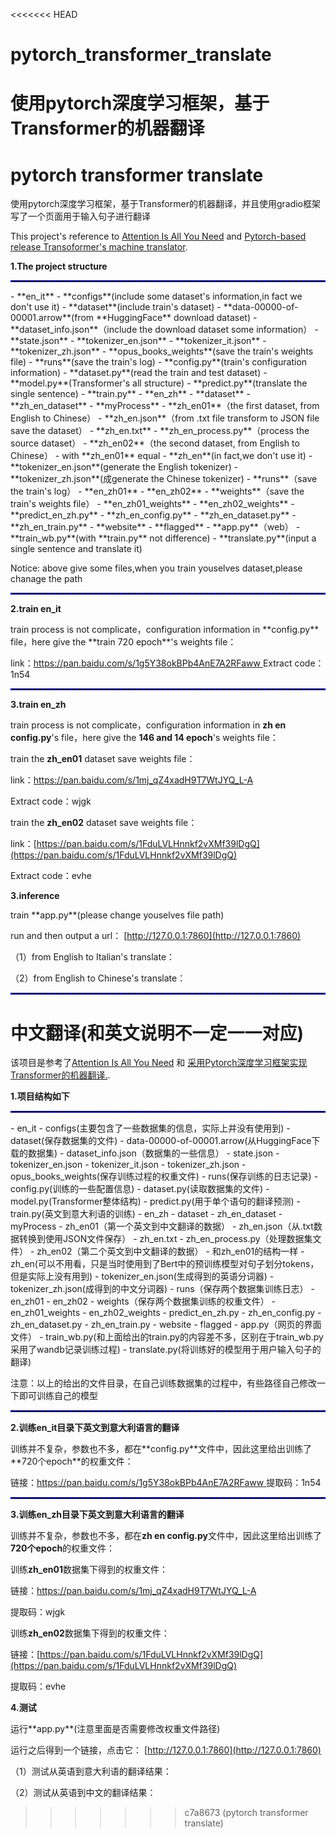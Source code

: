 <<<<<<< HEAD
# pytorch_transformer_translate
使用pytorch深度学习框架，基于Transformer的机器翻译
=======
# pytorch transformer translate
<h>使用pytorch深度学习框架，基于Transformer的机器翻译，并且使用gradio框架写了一个页面用于输入句子进行翻译</h>
<p>
  This project's reference to <a href ="https://arxiv.org/pdf/1706.03762v7.pdf" title = "Attention Is All You Need">Attention Is All You Need</a> and <a href = "https://github.com/hkproj/pytorch-transformer" title = "基于Pytorch实现Transoformer的机器翻译">Pytorch-based release Transoformer's machine translator</a>.
</p>

<p><strong>1.The project structure</strong></p>
<hr style="border : 1px dashed blue;" />
- **en_it**
	- **configs**(include some dataset's information,in fact we don't use it)
	- **dataset**(include train's dataset)
		- **data-00000-of-00001.arrow**(from **HuggingFace** download dataset)
		- **dataset_info.json**（include the download dataset some information）
		- **state.json**
		- **tokenizer_en.json**
		- **tokenizer_it.json**
		- **tokenizer_zh.json**
	- **opus_books_weights**(save the train's weights file)
	- **runs**(save the train's log)
	- **config.py**(train's configuration information)
	- **dataset.py**(read the train and test dataset)
	- **model.py**(Transformer's all structure)
	- **predict.py**(translate the single sentence)
	- **train.py**
- **en_zh**
	- **dataset**
		- **zh_en_dataset**
			- **myProcess**
				- **zh_en01**（the first dataset, from English to Chinese）
					- **zh_en.json**（from .txt file transform to JSON file save the dataset）
					- **zh_en.txt**
					- **zh_en_process.py**（process the source dataset）
				- **zh_en02**（the second dataset, from English to Chinese）
					- with **zh_en01** equal
			- **zh_en**(in fact,we don't use it)
			- **tokenizer_en.json**(generate the English tokenizer)
			- **tokenizer_zh.json**(成generate the Chinese tokenizer)
	- **runs**（save the train's log）
		- **en_zh01**
		- **en_zh02**
	- **weights**（save the train's weights file）
		- **en_zh01_weights**
		- **en_zh02_weights**
	- **predict_en_zh.py**
	- **zh_en_config.py**
	- **zh_en_dataset.py**
	- **zh_en_train.py**
- **website**
	- **flagged**
	- **app.py**（web）
- **train_wb.py**(with **train.py** not difference)
- **translate.py**(input a single sentence and translate it)

<p>Notice: above give some files,when you train youselves dataset,please chanage the path</p>
<hr style="border : 1px dashed blue;" />
<p><strong>2.train en_it</strong></p>
train process is not complicate，configuration information in **config.py** file，here give the **train 720 epoch**'s weights file：

link：[https://pan.baidu.com/s/1g5Y38okBPb4AnE7A2RFaww ](https://pan.baidu.com/s/1g5Y38okBPb4AnE7A2RFaww )
Extract code：1n54

<hr style="border : 1px dashed blue;" />
<p><strong>3.train en_zh</strong></p>

train process is not complicate，configuration information in **zh en config.py**'s file，here give the **146 and 14 epoch**'s weights file：

train the **zh_en01** dataset save weights file：

link：[https://pan.baidu.com/s/1mj_qZ4xadH9T7WtJYQ_L-A ](https://pan.baidu.com/s/1mj_qZ4xadH9T7WtJYQ_L-A )

Extract code：wjgk

train the **zh_en02** dataset save weights file：

link：[https://pan.baidu.com/s/1FduLVLHnnkf2vXMf39lDgQ](https://pan.baidu.com/s/1FduLVLHnnkf2vXMf39lDgQ) 

Extract code：evhe

<p><strong>3.inference</strong></p>
train **app.py**(please change youselves file path)

run and then output a url：
[http://127.0.0.1:7860](http://127.0.0.1:7860)

（1）from English to Italian's translate：


（2）from English to Chinese's translate：


<hr style="border : 1px dashed blue;" />

<h1>中文翻译(和英文说明不一定一一对应)</h1>
<p>
  该项目是参考了<a href ="https://arxiv.org/pdf/1706.03762v7.pdf" title = "Attention Is All You Need">Attention Is All You Need</a> 和 <a href = "https://github.com/hkproj/pytorch-transformer" title = "基于Pytorch实现Transoformer的机器翻译">采用Pytorch深度学习框架实现Transformer的机器翻译.</a>.
</p>
<p><strong>1.项目结构如下</strong></p>

<hr style="border : 1px dashed blue;" />
- en_it
	- configs(主要包含了一些数据集的信息，实际上并没有使用到)
	- dataset(保存数据集的文件)
		- data-00000-of-00001.arrow(从HuggingFace下载的数据集)
		- dataset_info.json（数据集的一些信息）
		- state.json
		- tokenizer_en.json
		- tokenizer_it.json
		- tokenizer_zh.json
	- opus_books_weights(保存训练过程的权重文件)
	- runs(保存训练的日志记录)
	- config.py(训练的一些配置信息)
	- dataset.py(读取数据集的文件)
	- model.py(Transformer整体结构)
	- predict.py(用于单个语句的翻译预测)
	- train.py(英文到意大利语的训练)
- en_zh
	- dataset
		- zh_en_dataset
			- myProcess
				- zh_en01（第一个英文到中文翻译的数据）
					- zh_en.json（从.txt数据转换到使用JSON文件保存）
					- zh_en.txt
					- zh_en_process.py（处理数据集文件）
				- zh_en02（第二个英文到中文翻译的数据）
					- 和zh_en01的结构一样
			- zh_en(可以不用看，只是当时使用到了Bert中的预训练模型对句子划分tokens，但是实际上没有用到)
			- tokenizer_en.json(生成得到的英语分词器)
			- tokenizer_zh.json(成得到的中文分词器)
	- runs（保存两个数据集训练日志）
		- en_zh01
		- en_zh02
	- weights（保存两个数据集训练的权重文件）
		- en_zh01_weights
		- en_zh02_weights
	- predict_en_zh.py
	- zh_en_config.py
	- zh_en_dataset.py
	- zh_en_train.py
- website
	- flagged
	- app.py（网页的界面文件）
- train_wb.py(和上面给出的train.py的内容差不多，区别在于train_wb.py采用了wandb记录训练过程)
- translate.py(将训练好的模型用于用户输入句子的翻译)

<p>注意：以上的给出的文件目录，在自己训练数据集的过程中，有些路径自己修改一下即可训练自己的模型</p>
<hr style="border : 1px dashed blue;" />
<p><strong>2.训练en_it目录下英文到意大利语言的翻译</strong></p>
训练并不复杂，参数也不多，都在**config.py**文件中，因此这里给出训练了**720个epoch**的权重文件：

链接：[https://pan.baidu.com/s/1g5Y38okBPb4AnE7A2RFaww ](https://pan.baidu.com/s/1g5Y38okBPb4AnE7A2RFaww )
提取码：1n54

<hr style="border : 1px dashed blue;" />
<p><strong>3.训练en_zh目录下英文到意大利语言的翻译</strong></p>

训练并不复杂，参数也不多，都在**zh en config.py**文件中，因此这里给出训练了**720个epoch**的权重文件：

训练**zh_en01**数据集下得到的权重文件：

链接：[https://pan.baidu.com/s/1mj_qZ4xadH9T7WtJYQ_L-A ](https://pan.baidu.com/s/1mj_qZ4xadH9T7WtJYQ_L-A )

提取码：wjgk

训练**zh_en02**数据集下得到的权重文件：

链接：[https://pan.baidu.com/s/1FduLVLHnnkf2vXMf39lDgQ](https://pan.baidu.com/s/1FduLVLHnnkf2vXMf39lDgQ) 

提取码：evhe

<p><strong>4.测试</strong></p>
运行**app.py**(注意里面是否需要修改权重文件路径)

运行之后得到一个链接，点击它：
[http://127.0.0.1:7860](http://127.0.0.1:7860)

（1）测试从英语到意大利语的翻译结果：


（2）测试从英语到中文的翻译结果：

>>>>>>> c7a8673 (pytorch transformer translate)
